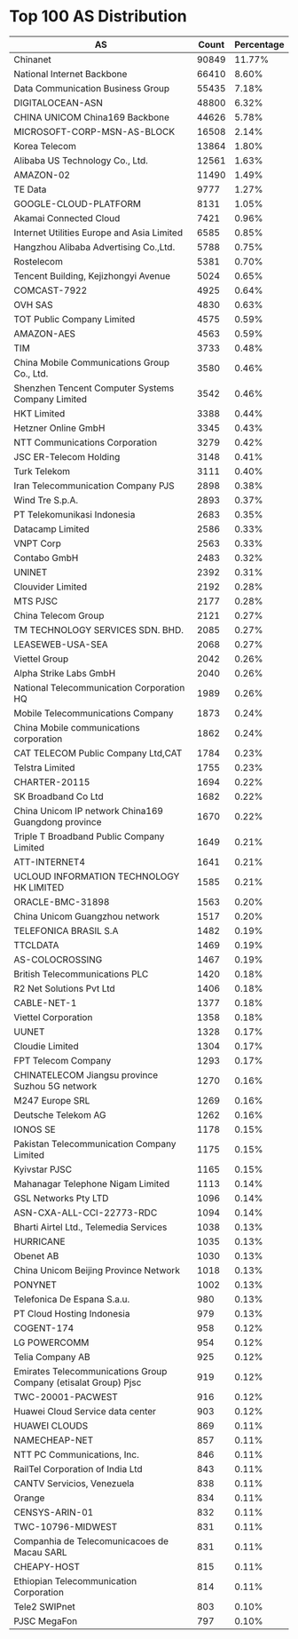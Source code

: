 # Top 100 AS Distribution
| AS | Count | Percentage |
|----|----|----|
| Chinanet | 90849 | 11.77% |
| National Internet Backbone | 66410 | 8.60% |
| Data Communication Business Group | 55435 | 7.18% |
| DIGITALOCEAN-ASN | 48800 | 6.32% |
| CHINA UNICOM China169 Backbone | 44626 | 5.78% |
| MICROSOFT-CORP-MSN-AS-BLOCK | 16508 | 2.14% |
| Korea Telecom | 13864 | 1.80% |
| Alibaba US Technology Co., Ltd. | 12561 | 1.63% |
| AMAZON-02 | 11490 | 1.49% |
| TE Data | 9777 | 1.27% |
| GOOGLE-CLOUD-PLATFORM | 8131 | 1.05% |
| Akamai Connected Cloud | 7421 | 0.96% |
| Internet Utilities Europe and Asia Limited | 6585 | 0.85% |
| Hangzhou Alibaba Advertising Co.,Ltd. | 5788 | 0.75% |
| Rostelecom | 5381 | 0.70% |
| Tencent Building, Kejizhongyi Avenue | 5024 | 0.65% |
| COMCAST-7922 | 4925 | 0.64% |
| OVH SAS | 4830 | 0.63% |
| TOT Public Company Limited | 4575 | 0.59% |
| AMAZON-AES | 4563 | 0.59% |
| TIM | 3733 | 0.48% |
| China Mobile Communications Group Co., Ltd. | 3580 | 0.46% |
| Shenzhen Tencent Computer Systems Company Limited | 3542 | 0.46% |
| HKT Limited | 3388 | 0.44% |
| Hetzner Online GmbH | 3345 | 0.43% |
| NTT Communications Corporation | 3279 | 0.42% |
| JSC ER-Telecom Holding | 3148 | 0.41% |
| Turk Telekom | 3111 | 0.40% |
| Iran Telecommunication Company PJS | 2898 | 0.38% |
| Wind Tre S.p.A. | 2893 | 0.37% |
| PT Telekomunikasi Indonesia | 2683 | 0.35% |
| Datacamp Limited | 2586 | 0.33% |
| VNPT Corp | 2563 | 0.33% |
| Contabo GmbH | 2483 | 0.32% |
| UNINET | 2392 | 0.31% |
| Clouvider Limited | 2192 | 0.28% |
| MTS PJSC | 2177 | 0.28% |
| China Telecom Group | 2121 | 0.27% |
| TM TECHNOLOGY SERVICES SDN. BHD. | 2085 | 0.27% |
| LEASEWEB-USA-SEA | 2068 | 0.27% |
| Viettel Group | 2042 | 0.26% |
| Alpha Strike Labs GmbH | 2040 | 0.26% |
| National Telecommunication Corporation HQ | 1989 | 0.26% |
| Mobile Telecommunications Company | 1873 | 0.24% |
| China Mobile communications corporation | 1862 | 0.24% |
| CAT TELECOM Public Company Ltd,CAT | 1784 | 0.23% |
| Telstra Limited | 1755 | 0.23% |
| CHARTER-20115 | 1694 | 0.22% |
| SK Broadband Co Ltd | 1682 | 0.22% |
| China Unicom IP network China169 Guangdong province | 1670 | 0.22% |
| Triple T Broadband Public Company Limited | 1649 | 0.21% |
| ATT-INTERNET4 | 1641 | 0.21% |
| UCLOUD INFORMATION TECHNOLOGY HK LIMITED | 1585 | 0.21% |
| ORACLE-BMC-31898 | 1563 | 0.20% |
| China Unicom Guangzhou network | 1517 | 0.20% |
| TELEFONICA BRASIL S.A | 1482 | 0.19% |
| TTCLDATA | 1469 | 0.19% |
| AS-COLOCROSSING | 1467 | 0.19% |
| British Telecommunications PLC | 1420 | 0.18% |
| R2 Net Solutions Pvt Ltd | 1406 | 0.18% |
| CABLE-NET-1 | 1377 | 0.18% |
| Viettel Corporation | 1358 | 0.18% |
| UUNET | 1328 | 0.17% |
| Cloudie Limited | 1304 | 0.17% |
| FPT Telecom Company | 1293 | 0.17% |
| CHINATELECOM Jiangsu province Suzhou 5G network | 1270 | 0.16% |
| M247 Europe SRL | 1269 | 0.16% |
| Deutsche Telekom AG | 1262 | 0.16% |
| IONOS SE | 1178 | 0.15% |
| Pakistan Telecommunication Company Limited | 1175 | 0.15% |
| Kyivstar PJSC | 1165 | 0.15% |
| Mahanagar Telephone Nigam Limited | 1113 | 0.14% |
| GSL Networks Pty LTD | 1096 | 0.14% |
| ASN-CXA-ALL-CCI-22773-RDC | 1094 | 0.14% |
| Bharti Airtel Ltd., Telemedia Services | 1038 | 0.13% |
| HURRICANE | 1035 | 0.13% |
| Obenet AB | 1030 | 0.13% |
| China Unicom Beijing Province Network | 1018 | 0.13% |
| PONYNET | 1002 | 0.13% |
| Telefonica De Espana S.a.u. | 980 | 0.13% |
| PT Cloud Hosting Indonesia | 979 | 0.13% |
| COGENT-174 | 958 | 0.12% |
| LG POWERCOMM | 954 | 0.12% |
| Telia Company AB | 925 | 0.12% |
| Emirates Telecommunications Group Company (etisalat Group) Pjsc | 919 | 0.12% |
| TWC-20001-PACWEST | 916 | 0.12% |
| Huawei Cloud Service data center | 903 | 0.12% |
| HUAWEI CLOUDS | 869 | 0.11% |
| NAMECHEAP-NET | 857 | 0.11% |
| NTT PC Communications, Inc. | 846 | 0.11% |
| RailTel Corporation of India Ltd | 843 | 0.11% |
| CANTV Servicios, Venezuela | 838 | 0.11% |
| Orange | 834 | 0.11% |
| CENSYS-ARIN-01 | 832 | 0.11% |
| TWC-10796-MIDWEST | 831 | 0.11% |
| Companhia de Telecomunicacoes de Macau SARL | 831 | 0.11% |
| CHEAPY-HOST | 815 | 0.11% |
| Ethiopian Telecommunication Corporation | 814 | 0.11% |
| Tele2 SWIPnet | 803 | 0.10% |
| PJSC MegaFon | 797 | 0.10% |
